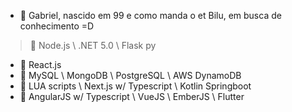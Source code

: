 - 👋 Gabriel, nascido em 99 e como manda o et Bilu, em busca de conhecimento =D
> 🌟 Node.js \ .NET 5.0 \ Flask py
- 🌟 React.js
- 💾 MySQL \ MongoDB \ PostgreSQL \ AWS DynamoDB
- 👀 LUA scripts \ Next.js w/ Typescript \ Kotlin Springboot
- 👀 AngularJS w/ Typescript \ VueJS \ EmberJS \ Flutter 

